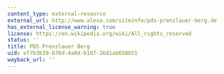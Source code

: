 ```yaml
---
content_type: external-resource
external_url: http://www.alexa.com/siteinfo/pds-prenzlauer-berg.de
has_external_license_warning: true
license: https://en.wikipedia.org/wiki/All_rights_reserved
status: ''
title: PDS Prenzlauer Berg
uid: ef7b3b39-b76d-4a0d-b18f-26d1ab658651
wayback_url: ''
---
```

